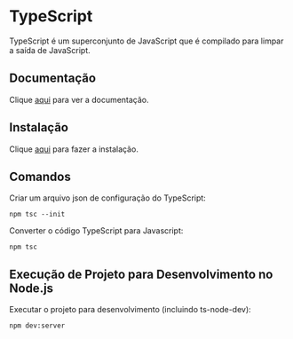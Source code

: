 # TypeScript

TypeScript é um superconjunto de JavaScript que é compilado para limpar a saída de JavaScript.

## Documentação

Clique [aqui](https://github.com/Microsoft/TypeScript) para ver a documentação.

## Instalação

Clique [aqui](https://www.npmjs.com/package/typescript) para fazer a instalação.

## Comandos

Criar um arquivo json de configuração do TypeScript:

```
npm tsc --init
```

Converter o código TypeScript para Javascript:

```
npm tsc
```

## Execução de Projeto para Desenvolvimento no Node.js

Executar o projeto para desenvolvimento (incluindo ts-node-dev):

```
npm dev:server
```


